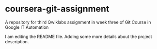 # coursera-git-assignment
A repository for third Qwiklabs assignment in week three of Git Course in Google IT Automation

I am editing the README file. Adding some more details about the project description.
